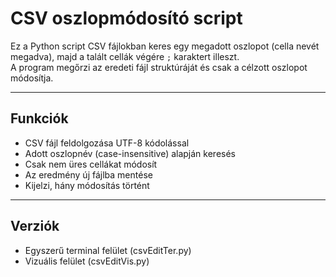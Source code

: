 # CSV oszlopmódosító script

Ez a Python script CSV fájlokban keres egy megadott oszlopot (cella nevét megadva), majd a talált cellák végére `;` karaktert illeszt.  
A program megőrzi az eredeti fájl struktúráját és csak a célzott oszlopot módosítja.

---

## Funkciók

- CSV fájl feldolgozása UTF-8 kódolással
- Adott oszlopnév (case-insensitive) alapján keresés
- Csak nem üres cellákat módosít
- Az eredmény új fájlba mentése
- Kijelzi, hány módosítás történt

---

## Verziók

- Egyszerű terminal felület (csvEditTer.py)
- Vizuális felület (csvEditVis.py)
